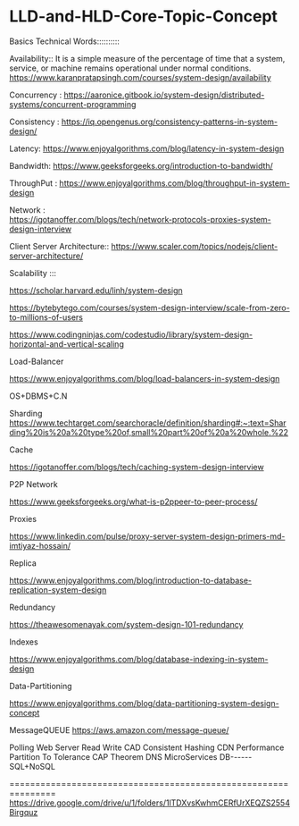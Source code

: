 # LLD-and-HLD-Core-Topic-Concept

Basics Technical Words::::::::::


Availability:: It is a simple measure of the percentage of time that a system, service, or machine remains operational under normal conditions.
https://www.karanpratapsingh.com/courses/system-design/availability



Concurrency :
https://aaronice.gitbook.io/system-design/distributed-systems/concurrent-programming


Consistency :
https://iq.opengenus.org/consistency-patterns-in-system-design/


Latency:
https://www.enjoyalgorithms.com/blog/latency-in-system-design


Bandwidth:
https://www.geeksforgeeks.org/introduction-to-bandwidth/


ThroughPut : 
https://www.enjoyalgorithms.com/blog/throughput-in-system-design


Network :  
https://igotanoffer.com/blogs/tech/network-protocols-proxies-system-design-interview



Client Server Architecture::
https://www.scaler.com/topics/nodejs/client-server-architecture/

Scalability :::

https://scholar.harvard.edu/linh/system-design


https://bytebytego.com/courses/system-design-interview/scale-from-zero-to-millions-of-users


https://www.codingninjas.com/codestudio/library/system-design-horizontal-and-vertical-scaling



Load-Balancer

https://www.enjoyalgorithms.com/blog/load-balancers-in-system-design


OS+DBMS+C.N

Sharding 
https://www.techtarget.com/searchoracle/definition/sharding#:~:text=Sharding%20is%20a%20type%20of,small%20part%20of%20a%20whole.%22


Cache

https://igotanoffer.com/blogs/tech/caching-system-design-interview


P2P Network

https://www.geeksforgeeks.org/what-is-p2ppeer-to-peer-process/

Proxies

https://www.linkedin.com/pulse/proxy-server-system-design-primers-md-imtiyaz-hossain/

Replica

https://www.enjoyalgorithms.com/blog/introduction-to-database-replication-system-design

Redundancy

https://theawesomenayak.com/system-design-101-redundancy

Indexes

https://www.enjoyalgorithms.com/blog/database-indexing-in-system-design

Data-Partitioning

https://www.enjoyalgorithms.com/blog/data-partitioning-system-design-concept

MessageQUEUE
https://aws.amazon.com/message-queue/

Polling
Web Server
Read Write
CAD
Consistent Hashing
CDN
Performance
Partition To Tolerance
CAP Theorem
DNS
MicroServices
DB------SQL+NoSQL


===============================================================
https://drive.google.com/drive/u/1/folders/1lTDXvsKwhmCERfUrXEQZS2554Birgquz






